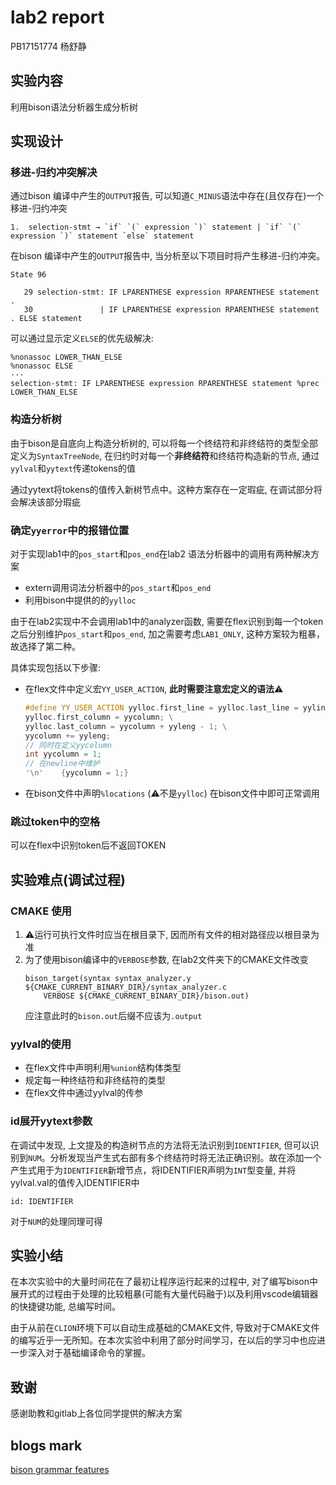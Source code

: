 # lab2 report 
PB17151774 杨舒静

## 实验内容
利用bison语法分析器生成分析树

## 实现设计
### 移进-归约冲突解决
通过bison 编译中产生的`OUTPUT`报告, 可以知道`C_MINUS`语法中存在(且仅存在)一个移进-归约冲突
```bison
1.  selection-stmt → `if` `(` expression `)` statement | `if` `(` expression `)` statement `else` statement
```
在bison 编译中产生的`OUTPUT`报告中, 当分析至以下项目时将产生移进-归约冲突。
```bison
State 96

   29 selection-stmt: IF LPARENTHESE expression RPARENTHESE statement .
   30               | IF LPARENTHESE expression RPARENTHESE statement . ELSE statement
```
可以通过显示定义`ELSE`的优先级解决:
```bison
%nonassoc LOWER_THAN_ELSE
%nonassoc ELSE
···
selection-stmt: IF LPARENTHESE expression RPARENTHESE statement %prec LOWER_THAN_ELSE
```


### 构造分析树
由于bison是自底向上构造分析树的, 可以将每一个终结符和非终结符的类型全部定义为`SyntaxTreeNode`, 在归约时对每一个**非终结符**和终结符构造新的节点, 通过`yylval`和`yytext`传递tokens的值

通过yytext将tokens的值传入新树节点中。这种方案存在一定瑕疵, 在调试部分将会解决该部分瑕疵

### 确定`yyerror`中的报错位置
对于实现lab1中的`pos_start`和`pos_end`在lab2 语法分析器中的调用有两种解决方案
- extern调用词法分析器中的`pos_start`和`pos_end`
- 利用bison中提供的的`yylloc`

由于在lab2实现中不会调用lab1中的analyzer函数, 需要在flex识别到每一个token之后分别维护`pos_start`和`pos_end`, 加之需要考虑`LAB1_ONLY`, 这种方案较为粗暴，故选择了第二种。

具体实现包括以下步骤:

- 在flex文件中定义宏`YY_USER_ACTION`, **此时需要注意宏定义的语法**⚠️
    ```cpp
    #define YY_USER_ACTION yylloc.first_line = yylloc.last_line = yylineno; \
    yylloc.first_column = yycolumn; \
    yylloc.last_column = yycolumn + yyleng - 1; \
    yycolumn += yyleng;
    // 同时在定义yycolumn
    int yycolumn = 1;
    // 在newline中维护
    '\n'    {yycolumn = 1;}
    ```
- 在bison文件中声明`%locations` (⚠️不是`yylloc`)
在bison文件中即可正常调用

### 跳过token中的空格
可以在flex中识别token后不返回TOKEN

## 实验难点(调试过程)
### CMAKE 使用
1. ⚠️运行可执行文件时应当在根目录下, 因而所有文件的相对路径应以根目录为准
2. 
    为了使用bison编译中的`VERBOSE`参数, 在lab2文件夹下的CMAKE文件改变
    ```make
    bison_target(syntax syntax_analyzer.y ${CMAKE_CURRENT_BINARY_DIR}/syntax_analyzer.c
        VERBOSE ${CMAKE_CURRENT_BINARY_DIR}/bison.out)
    ```
    应注意此时的`bison.out`后缀不应该为`.output`


### yylval的使用
- 在flex文件中声明利用`%union`结构体类型
- 规定每一种终结符和非终结符的类型
- 在flex文件中通过yylval的传参


### id展开yytext参数
在调试中发现, 上文提及的构造树节点的方法将无法识别到`IDENTIFIER`, 但可以识别到`NUM`。分析发现当产生式右部有多个终结符时将无法正确识别。故在添加一个产生式用于为`IDENTIFIER`新增节点，将IDENTIFIER声明为`INT`型变量, 并将yylval.val的值传入IDENTIFIER中
```bison
id: IDENTIFIER
```

对于`NUM`的处理同理可得


## 实验小结
在本次实验中的大量时间花在了最初让程序运行起来的过程中, 对了编写bison中展开式的过程由于处理的比较粗暴(可能有大量代码融于)以及利用vscode编辑器的快捷键功能, 总编写时间。

由于从前在`CLION`环境下可以自动生成基础的CMAKE文件, 导致对于CMAKE文件的编写近乎一无所知。在本次实验中利用了部分时间学习，在以后的学习中也应进一步深入对于基础编译命令的掌握。

## 致谢
感谢助教和gitlab上各位同学提供的解决方案

## blogs mark

[bison grammar features](https://aquamentus.com/flex_bison.html)